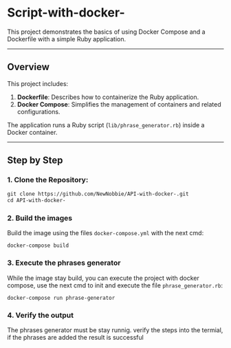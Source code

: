# Script-with-docker-

This project demonstrates the basics of using Docker Compose and a Dockerfile with a simple Ruby application.

---

## **Overview**

This project includes:
1. **Dockerfile**: Describes how to containerize the Ruby application.
2. **Docker Compose**: Simplifies the management of containers and related configurations.

The application runs a Ruby script (`lib/phrase_generator.rb`) inside a Docker container.

---

## **Step by Step**

### 1. **Clone the Repository**:
   ```dockerfile
   git clone https://github.com/NewNobbie/API-with-docker-.git
   cd API-with-docker-
  ```

### 2. **Build the images**
  Build the image using the files `docker-compose.yml` with the next cmd:
  ```
  docker-compose build
  ```
### 3. **Execute the phrases generator**
  While the image stay build, you can execute the project with docker compose, use the next cmd to init and execute the file `phrase_generator.rb`:
  ```
  docker-compose run phrase-generator
  ```
### 4. **Verify the output**
  The phrases generator must be stay runnig. verify the steps into the termial, if the phrases are added the result is successful
  
